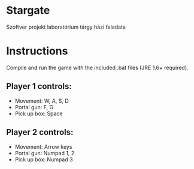 # Stargate
Szoftver projekt laboratórium tárgy házi feladata

# Instructions
Compile and run the game with the included .bat files (JRE 1.6+ required).

## Player 1 controls:
* Movement: W, A, S, D
* Portal gun: F, G
* Pick up box: Space

## Player 2 controls:
* Movement: Arrow keys
* Portal gun: Numpad 1, 2
* Pick up box: Numpad 3
